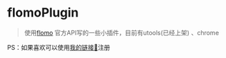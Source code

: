# flomoPlugin

> 使用[flomo](http://flomoapp.com/) 官方API写的一些小插件，目前有utools(已经上架) 、chrome 

PS：如果喜欢可以使用[我的链接🔗](https://flomoapp.com/register2/?NjM0)注册
